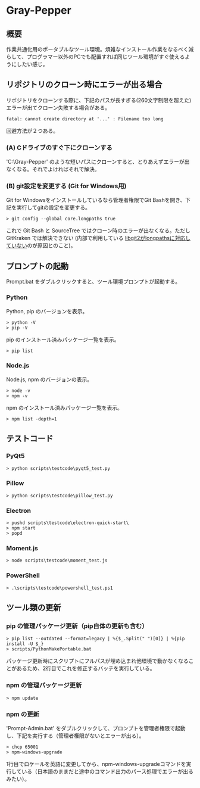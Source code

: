# Gray-Pepper

## 概要

作業共通化用のポータブルなツール環境。煩雑なインストール作業をなるべく減らして、プログラマー以外のPCでも配置すれば同じツール環境がすぐ使えるようにしたい感じ。

## リポジトリのクローン時にエラーが出る場合

リポジトリをクローンする際に、下記のパスが長すぎる(260文字制限を超えた)エラーが出てクローン失敗する場合がある。

    fatal: cannot create directory at '...' : Filename too long

回避方法が２つある。

### (A) Cドライブのすぐ下にクローンする

'C:\Gray-Pepper' のような短いパスにクローンすると、とりあえずエラーが出なくなる。それでよければそれで解決。

### (B) git設定を変更する (Git for Windows用)

Git for Windowsをインストールしているなら管理者権限でGit Bashを開き、下記を実行してgitの設定を変更する。

    > git config --global core.longpaths true

これで Git Bash と SourceTree ではクローン時のエラーが出なくなる。ただし GitKraken では解決できない (内部で利用している [libgit2がlongpathsに対応していない](https://github.com/libgit2/libgit2/issues/3053)のが原因とのこと)。

## プロンプトの起動

Prompt.bat をダブルクリックすると、ツール環境プロンプトが起動する。

### Python

Python, pip のバージョンを表示。

    > python -V
    > pip -V

pip のインストール済みパッケージ一覧を表示。

    > pip list

### Node.js

Node.js, npm のバージョンの表示。

    > node -v
    > npm -v

npm のインストール済みパッケージ一覧を表示。

    > npm list -depth=1

## テストコード

### PyQt5

    > python scripts\testcode\pyqt5_test.py

### Pillow

    > python scripts\testcode\pillow_test.py

### Electron

    > pushd scripts\testcode\electron-quick-start\
    > npm start
    > popd

### Moment.js

    > node scripts\testcode\moment_test.js

### PowerShell

    > .\scripts\testcode\powershell_test.ps1

## ツール類の更新

### pip の管理パッケージ更新（pip自体の更新も含む）

    > pip list --outdated --format=legacy | %{$_.Split(" ")[0]} | %{pip install -U $_}
    > scripts/PythonMakePortable.bat

パッケージ更新時にスクリプトにフルパスが埋め込まれ他環境で動かなくなることがあるため、2行目でこれを修正するバッチを実行している。

### npm の管理パッケージ更新

    > npm update

### npm の更新

'Prompt-Admin.bat' をダブルクリックして、プロンプトを管理者権限で起動し、下記を実行する（管理者権限がないとエラーが出る）。

    > chcp 65001
    > npm-windows-upgrade

1行目でロケールを英語に変更してから、npm-windows-upgradeコマンドを実行している（日本語のままだと途中のコマンド出力のパース処理でエラーが出るみたい）。
